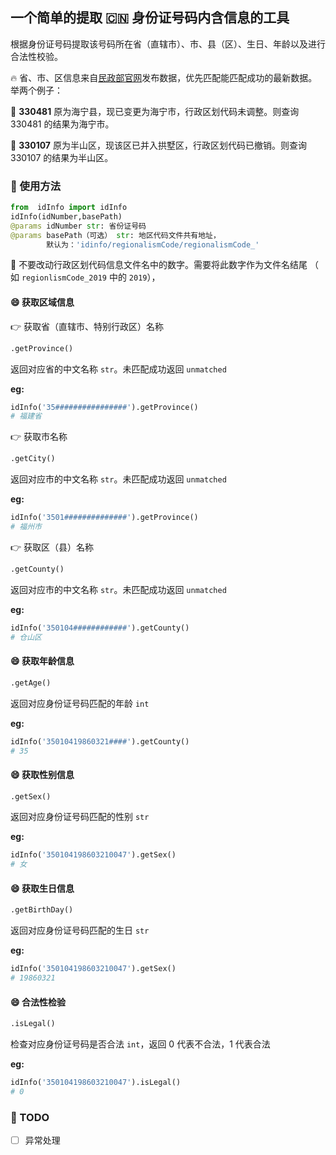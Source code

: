 <!--
 * @author: pufvsi
 * @Date: 2021-02-09 11:14:56
 * @LastEditors: pufvsi
 * @LastEditTime: 2021-02-09 14:11:12
-->
## 一个简单的提取 :cn: 身份证号码内含信息的工具

根据身份证号码提取该号码所在省（直辖市）、市、县（区）、生日、年龄以及进行合法性校验。

:fire: 省、市、区信息来自[民政部官网](http://www.mca.gov.cn/article/sj/xzqh/1980/)发布数据，优先匹配能匹配成功的最新数据。举两个例子：

:chestnut: **330481** 原为海宁县，现已变更为海宁市，行政区划代码未调整。则查询 330481 的结果为海宁市。

:chestnut: **330107** 原为半山区，现该区已并入拱墅区，行政区划代码已撤销。则查询 330107 的结果为半山区。

### :ramen: 使用方法

``` python 
from  idInfo import idInfo
idInfo(idNumber,basePath)
@params idNumber str: 省份证号码
@params basePath（可选） str: 地区代码文件共有地址，
        默认为：'idinfo/regionalismCode/regionalismCode_'
```

:no_good: 不要改动行政区划代码信息文件名中的数字。需要将此数字作为文件名结尾 （ 如 `regionlismCode_2019` 中的 `2019`），
#### :smile: 获取区域信息

:point_right: 获取省（直辖市、特别行政区）名称

```Python
.getProvince()
```
返回对应省的中文名称 `str`。未匹配成功返回 `unmatched`

**eg:**
```python
idInfo('35################').getProvince()
# 福建省
```

:point_right: 获取市名称
```Python
.getCity()
```
返回对应市的中文名称 `str`。未匹配成功返回 `unmatched`

**eg:**
```python
idInfo('3501##############').getProvince()
# 福州市
```

:point_right: 获取区（县）名称
```Python
.getCounty()
```
返回对应市的中文名称 `str`。未匹配成功返回 `unmatched`

**eg:**
```python
idInfo('350104############').getCounty()
# 仓山区
```

#### :smile: 获取年龄信息
```Python
.getAge()
```

返回对应身份证号码匹配的年龄 `int`

**eg:**
```python
idInfo('35010419860321####').getCounty()
# 35
```

#### :smile: 获取性别信息
```Python
.getSex()
```

返回对应身份证号码匹配的性别 `str`

**eg:**
```python
idInfo('350104198603210047').getSex()
# 女
```

#### :smile: 获取生日信息
```Python
.getBirthDay()
```

返回对应身份证号码匹配的生日 `str`

**eg:**
```python
idInfo('350104198603210047').getSex()
# 19860321
```

#### :smile: 合法性检验
```Python
.isLegal()
```

检查对应身份证号码是否合法 `int`，返回 0 代表不合法，1 代表合法

**eg:**
```python
idInfo('350104198603210047').isLegal()
# 0
```

### :page_facing_up: TODO
- [ ] 异常处理



